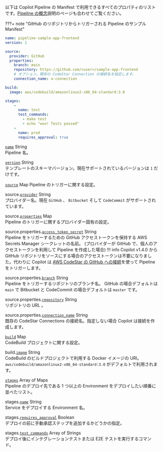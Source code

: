 以下は Copilot Pipeline の Manifest で利用できるすべてのプロパティのリストです。[Pipeline の概念](../concepts/pipelines.ja.md)説明のページも合わせてご覧ください。

???+ note "GitHub のリポジトリからトリガーされる Pipeline のサンプル Manifest"

```yaml
name: pipeline-sample-app-frontend
version: 1

source:
  provider: GitHub
  properties:
    branch: main
    repository: https://github.com/<user>/sample-app-frontend
    # オプション。既存の CodeStar Connection の接続名を指定します。
    connection_name: a-connection

build:
  image: aws/codebuild/amazonlinux2-x86_64-standard:3.0

stages:
    - 
      name: test
      test_commands:
        - make test
        - echo "woo! Tests passed"
    - 
      name: prod
      requires_approval: true
```

<a id="name" href="#name" class="field">`name`</a> <span class="type">String</span>  
Pipeline 名。

<div class="separator"></div>

<a id="version" href="#version" class="field">`version`</a> <span class="type">String</span>  
テンプレートのスキーマバージョン。現在サポートされているバージョンは `1` だけです。

<div class="separator"></div>

<a id="source" href="#source" class="field">`source`</a> <span class="type">Map</span> 
Pipeline のトリガーに関する設定。

<span class="parent-field">source.</span><a id="source-provider" href="#source-provider" class="field">`provider`</a> <span class="type">String</span>  
プロバイダー名。現在 `GitHub` 、 `Bitbucket` そして `CodeCommit` がサポートされています。

<span class="parent-field">source.</span><a id="source-properties" href="#source-properties" class="field">`properties`</a> <span class="type">Map</span>  
Pipeline のトリガーに関するプロバイダー固有の設定。

<span class="parent-field">source.properties.</span><a id="source-properties-ats" href="#source-properties-ats" class="field">`access_token_secret`</a> <span class="type">String</span>  
Pipeline をトリガーするための GitHub アクセストークンを保持する AWS Secrets Manager シークレットの名前。
(プロバイダーが GitHub で、個人のアクセストークンを利用して Pipeline を作成した場合)
!!! info
    Copilot v1.4.0 から GitHub リポジトリをソースにする場合のアクセストークンは不要になりました。代わりに Copilot は [AWS CodeStar の GitHub への接続](https://docs.aws.amazon.com/ja_jp/codepipeline/latest/userguide/update-github-action-connections.html)を使って Pipeline をトリガーします。

<span class="parent-field">source.properties.</span><a id="source-properties-branch" href="#source-properties-branch" class="field">`branch`</a> <span class="type">String</span>  
Pipeline をトリガーするリポジトリのブランチ名。 GitHub の場合デフォルトは `main` で Bitbucket と CodeCommit の場合デフォルトは `master` です。

<span class="parent-field">source.properties.</span><a id="source-properties-repository" href="#source-properties-repository" class="field">`repository`</a> <span class="type">String</span>  
リポジトリの URL 。

<span class="parent-field">source.properties.</span><a id="source-properties-connection-name" href="#source-properties-connection-name" class="field">`connection_name`</a> <span class="type">String</span>  
既存の CodeStar Connections の接続名。指定しない場合 Copilot は接続を作成します。

<div class="separator"></div>

<a id="build" href="#build" class="field">`build`</a> <span class="type">Map</span>  
CodeBuild プロジェクトに関する設定。

<span class="parent-field">build.</span><a id="build-image" href="#build-image" class="field">`image`</a> <span class="type">String</span>  
CodeBuild のビルドプロジェクトで利用する Docker イメージの URI。`aws/codebuild/amazonlinux2-x86_64-standard:3.0` がデフォルトで利用されます。

<div class="separator"></div>

<a id="stages" href="#stages" class="field">`stages`</a> <span class="type">Array of Maps</span>  
Pipeline のデプロイ先である 1 つ以上の Environment をデプロイしたい順番に並べたリスト。

<span class="parent-field">stages.</span><a id="stages-name" href="#stages-name" class="field">`name`</a> <span class="type">String</span>  
Service をデプロイする Environment 名。

<span class="parent-field">stages.</span><a id="stages-approval" href="#stages-approval" class="field">`requires_approval`</a> <span class="type">Boolean</span>   
デプロイの前に手動承認ステップを追加するかどうかの指定。

<span class="parent-field">stages.</span><a id="stages-test-cmds" href="#stages-test-cmds" class="field">`test_commands`</a> <span class="type">Array of Strings</span>   
デプロイ後にインテグレーションテストまたは E2E テストを実行するコマンド。

